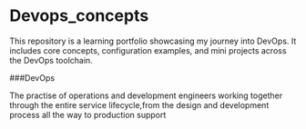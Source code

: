 # Devops_concepts
This repository is a learning portfolio showcasing my journey into DevOps. It includes core concepts, configuration examples, and mini projects across the DevOps toolchain.

###DevOps

The practise of operations and development engineers working together through the entire service lifecycle,from the design and development process all the way to production support
